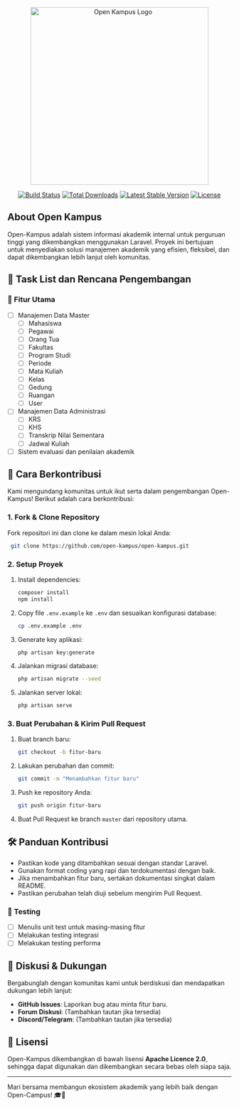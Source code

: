 <p align="center"><a href="https://aifa-kreatif.biz.id" target="_blank"><img src="https://raw.githubusercontent.com/laravel/art/master/logo-lockup/5%20SVG/2%20CMYK/1%20Full%20Color/laravel-logolockup-cmyk-red.svg" width="400" alt="Open Kampus Logo"></a></p>

<p align="center">
<a href="https://github.com/open-kampus/open-kampus/actions"><img src="https://github.com/open-kampus/open-kampus/workflows/tests/badge.svg" alt="Build Status"></a>
<a href="https://packagist.org/packages/open-kampus/open-kampus"><img src="https://img.shields.io/packagist/dt/open-kampus/open-kampus" alt="Total Downloads"></a>
<a href="https://packagist.org/packages/open-kampus/open-kampus"><img src="https://img.shields.io/packagist/v/open-kampus/open-kampus" alt="Latest Stable Version"></a>
<a href="https://packagist.org/packages/open-kampus/open-kampus"><img src="https://img.shields.io/packagist/l/open-kampus/open-kampus" alt="License"></a>
</p>

## About Open Kampus
Open-Kampus adalah sistem informasi akademik internal untuk perguruan tinggi yang dikembangkan menggunakan Laravel. Proyek ini bertujuan untuk menyediakan solusi manajemen akademik yang efisien, fleksibel, dan dapat dikembangkan lebih lanjut oleh komunitas.

## 🎯 Task List dan Rencana Pengembangan

### 🚀 Fitur Utama
- [ ] Manajemen Data Master
  - [ ] Mahasiswa
  - [ ] Pegawai
  - [ ] Orang Tua
  - [ ] Fakultas
  - [ ] Program Studi
  - [ ] Periode
  - [ ] Mata Kuliah
  - [ ] Kelas
  - [ ] Gedung
  - [ ] Ruangan
  - [ ] User
- [ ] Manajemen Data Administrasi
  - [ ] KRS
  - [ ] KHS
  - [ ] Transkrip Nilai Sementara
  - [ ] Jadwal Kuliah
- [ ] Sistem evaluasi dan penilaian akademik

## 🚀 Cara Berkontribusi
Kami mengundang komunitas untuk ikut serta dalam pengembangan Open-Kampus! Berikut adalah cara berkontribusi:

### 1. Fork & Clone Repository
Fork repositori ini dan clone ke dalam mesin lokal Anda:
```bash
 git clone https://github.com/open-kampus/open-kampus.git
```

### 2. Setup Proyek
1. Install dependencies:
   ```bash
   composer install
   npm install
   ```
2. Copy file `.env.example` ke `.env` dan sesuaikan konfigurasi database:
   ```bash
   cp .env.example .env
   ```
3. Generate key aplikasi:
   ```bash
   php artisan key:generate
   ```
4. Jalankan migrasi database:
   ```bash
   php artisan migrate --seed
   ```
5. Jalankan server lokal:
   ```bash
   php artisan serve
   ```

### 3. Buat Perubahan & Kirim Pull Request
1. Buat branch baru:
   ```bash
   git checkout -b fitur-baru
   ```
2. Lakukan perubahan dan commit:
   ```bash
   git commit -m "Menambahkan fitur baru"
   ```
3. Push ke repository Anda:
   ```bash
   git push origin fitur-baru
   ```
4. Buat Pull Request ke branch `master` dari repository utama.

## 🛠 Panduan Kontribusi
- Pastikan kode yang ditambahkan sesuai dengan standar Laravel.
- Gunakan format coding yang rapi dan terdokumentasi dengan baik.
- Jika menambahkan fitur baru, sertakan dokumentasi singkat dalam README.
- Pastikan perubahan telah diuji sebelum mengirim Pull Request.

### 🧪 Testing
- [ ] Menulis unit test untuk masing-masing fitur
- [ ] Melakukan testing integrasi
- [ ] Melakukan testing performa

## 💬 Diskusi & Dukungan
Bergabunglah dengan komunitas kami untuk berdiskusi dan mendapatkan dukungan lebih lanjut:
- **GitHub Issues**: Laporkan bug atau minta fitur baru.
- **Forum Diskusi**: (Tambahkan tautan jika tersedia)
- **Discord/Telegram**: (Tambahkan tautan jika tersedia)

## 📜 Lisensi
Open-Kampus dikembangkan di bawah lisensi **Apache Licence 2.0**, sehingga dapat digunakan dan dikembangkan secara bebas oleh siapa saja.

---
Mari bersama membangun ekosistem akademik yang lebih baik dengan Open-Campus! 🎓🚀
